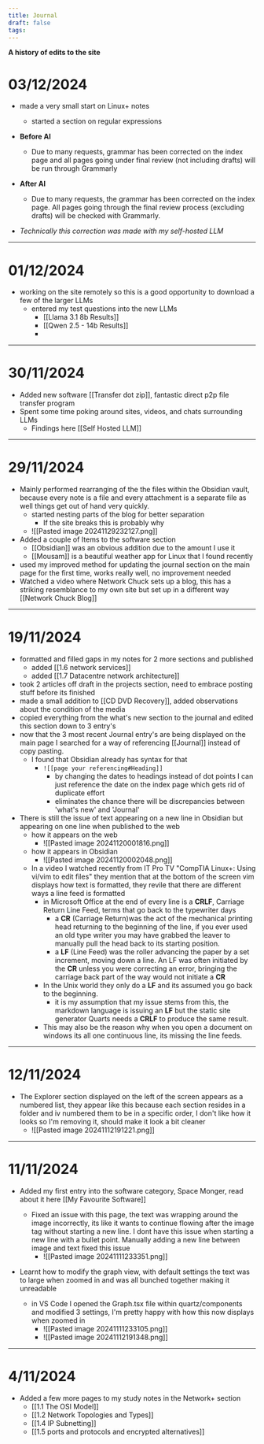 ```yaml
---
title: Journal
draft: false
tags:
---
```

**A history of edits to the site**

# 03/12/2024
- made a very small start on Linux+ notes
	- started a section on regular expressions

- **Before AI**
	- Due to many requests, grammar has been corrected on the index page and all pages going under final review (not including drafts) will be run through Grammarly

- **After AI**
	- Due to many requests, the grammar has been corrected on the index page. All pages going through the final review process (excluding drafts) will be checked with Grammarly.
- *Technically this correction was made with my self-hosted LLM*

---
# 01/12/2024
- working on the site remotely so this is a good opportunity to download a few of the larger LLMs
	- entered my test questions into the new LLMs
		- [[Llama 3.1 8b Results]]
		- [[Qwen 2.5 - 14b Results]]
		- 

---
# 30/11/2024
- Added new software [[Transfer dot zip]], fantastic direct p2p file transfer program
- Spent some time poking around sites, videos, and chats surrounding LLMs
	- Findings here [[Self Hosted LLM]]

---
# 29/11/2024
- Mainly performed rearranging of the the files within the Obsidian vault, because every note is a file and every attachment is a separate file as well things get out of hand very quickly.
	- started nesting parts of the blog for better separation
		- If the site breaks this is probably why
	- ![[Pasted image 20241129232127.png]]
- Added a couple of Items to the software section
	- [[Obsidian]] was an obvious addition due to the amount I use it
	- [[Mousam]] is a beautiful weather app for Linux that I found recently
- used my improved method for updating the journal section on the main page for the first time, works really well, no improvement needed
- Watched a video where Network Chuck sets up a blog, this has a striking resemblance to my own site but set up in a different way [[Network Chuck Blog]]

---
# 19/11/2024
- formatted and filled gaps in my notes for 2 more sections and published
	- added [[1.6  network services]]
	- added [[1.7  Datacentre network architecture]]
- took 2 articles off draft in the projects section, need to embrace posting stuff before its finished
- made a small addition to [[CD DVD Recovery]], added observations about the condition of the media
- copied everything from the what's new section to the journal and edited this section down to 3 entry's
- now that the 3 most recent Journal entry's are being displayed on the main page I searched for a way of referencing [[Journal]] instead of copy pasting.
	- I found that Obsidian already has syntax for that
		- `![[page your referencing#Heading]]`
			- by changing the dates to headings instead of dot points I can just reference the date on the index page which gets rid of duplicate effort
			- eliminates the chance there will be discrepancies between 'what's new' and 'Journal'
- There is still the issue of text appearing on a new line in Obsidian but appearing on one line when published to the web
	- how it appears on the web
		- ![[Pasted image 20241120001816.png]]
	- how it appears in Obsidian
		- ![[Pasted image 20241120002048.png]]
	- In a video I watched recently from IT Pro TV "CompTIA Linux+: Using vi/vim to edit files" they mention that at the bottom of the screen vim displays how text is formatted, they revile that there are different ways a line feed is formatted
		- in Microsoft Office at the end of every line is a **CRLF**, Carriage Return Line Feed, terms that go back to the typewriter days
			- a **CR** (Carriage Return)was the act of the mechanical printing head returning to the beginning of the line, if you ever used an old type writer you may have grabbed the leaver to manually pull the head back to its starting position. 
			- a **LF** (Line Feed) was the roller advancing the paper by a set increment, moving down a line. An LF was often initiated by the **CR** unless you were correcting an error, bringing the carriage back part of the way would not initiate a **CR**
		- In the Unix world they only do a **LF** and its assumed you go back to the beginning.
			- it is my assumption that my issue stems from this, the markdown language is issuing an **LF** but the static site generator Quarts needs a **CRLF** to produce the same result.
		- This may also be the reason why when you open a document on windows its all one continuous line, its missing the line feeds.

---

# 12/11/2024
- The Explorer section displayed on the left of the screen appears as a numbered list, they appear like this because each section resides in a folder and iv numbered them to be in a specific order, I don't like how it looks so I'm removing it, should make it look a bit cleaner
	- ![[Pasted image 20241112191221.png]]

---

# 11/11/2024
- Added my first entry into the software category, Space Monger, read about it here [[My Favourite Software]]
	- Fixed an issue with this page, the text was wrapping around the image incorrectly, its like it wants to continue flowing after the image tag without starting a new line. I dont have this issue when starting a new line with a bullet point. Manually adding a new line between image and text fixed this issue
		- ![[Pasted image 20241111233351.png]]
	
- Learnt how to modify the graph view, with default settings the text was to large when zoomed in and was all bunched together making it unreadable
	- in VS Code I opened the Graph.tsx file within quartz/components and modified 3 settings, I'm pretty happy with how this now displays when zoomed in
		- ![[Pasted image 20241111233105.png]]
		- ![[Pasted image 20241112191348.png]]

---

# 4/11/2024
- Added a few more pages to my study notes in the Network+ section
	- [[1.1 The OSI Model]]
	- [[1.2 Network Topologies and Types]]
	- [[1.4 IP Subnetting]]
	- [[1.5 ports and protocols and encrypted alternatives]]
